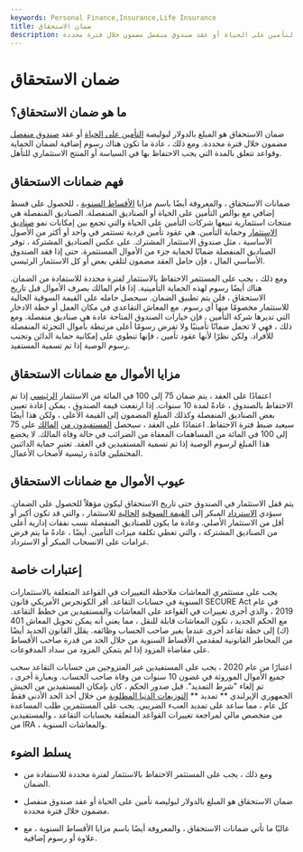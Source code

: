```yaml
---
keywords: Personal Finance,Insurance,Life Insurance
title: ضمان الاستحقاق
description: ضمان الاستحقاق هو المبلغ بالدولار لبوليصة التأمين على الحياة أو عقد صندوق منفصل مضمون خلال فترة محددة.
---
```


# ضمان الاستحقاق
## ما هو ضمان الاستحقاق؟

ضمان الاستحقاق هو المبلغ بالدولار لبوليصة [التأمين على الحياة](/insurance-coverage) أو عقد [صندوق منفصل](/segregatedfund) مضمون خلال فترة محددة. ومع ذلك ، عادة ما تكون هناك رسوم إضافية لضمان الحماية وقواعد تتعلق بالمدة التي يجب الاحتفاظ بها في السياسة أو المنتج الاستثماري للتأهل.

## فهم ضمانات الاستحقاق

ضمانات الاستحقاق ، والمعروفة أيضًا باسم مزايا [الأقساط السنوية](/annuity) ، للحصول على قسط إضافي مع بوالص التأمين على الحياة أو الصناديق المنفصلة. الصناديق المنفصلة هي منتجات استثمارية تبيعها شركات التأمين على الحياة والتي تجمع بين إمكانات نمو [صناديق الاستثمار](/investment-fund) وحماية التأمين. هي عقود تأمين فردية تستثمر في واحد أو أكثر من الأصول الأساسية ، مثل صندوق الاستثمار المشترك. على عكس الصناديق المشتركة ، توفر الصناديق المنفصلة ضمانًا لحماية جزء من الأموال المستثمرة. حتى إذا فقد الصندوق الأساسي المال ، فإن حامل العقد مضمون لتلقي بعض أو كل الاستثمار الرئيسي.

ومع ذلك ، يجب على المستثمر الاحتفاظ بالاستثمار لفترة محددة للاستفادة من الضمان. هناك أيضًا رسوم لهذه الحماية التأمينية. إذا قام المالك بصرف الأموال قبل تاريخ الاستحقاق ، فلن يتم تطبيق الضمان. سيحصل حامله على القيمة السوقية الحالية للاستثمار مخصومًا منها أي رسوم. مع المعاش التقاعدي في مكان العمل أو خطة الادخار التي تديرها شركة التأمين ، فإن خيارات الصندوق المتاحة عادة هي صناديق منفصلة. ومع ذلك ، فهي لا تحمل ضمانًا تأمينيًا ولا تفرض رسومًا أعلى مرتبطة بأموال التجزئة المنفصلة للأفراد. ولكن نظرًا لأنها عقود تأمين ، فإنها تنطوي على إمكانية حماية الدائن وتجنب رسوم الوصية إذا تم تسمية المستفيد.

## مزايا الأموال مع ضمانات الاستحقاق

اعتمادًا على العقد ، يتم ضمان 75 إلى 100 في المائة من الاستثمار [الرئيسي](/principal) إذا تم الاحتفاظ بالصندوق ، عادةً لمدة 10 سنوات. إذا ارتفعت قيمة الصندوق ، يمكن إعادة تعيين بعض الصناديق المنفصلة وكذلك المبلغ المضمون إلى القيمة الأعلى ، ولكن هذا أيضًا سيعيد ضبط فترة الاحتفاظ. اعتمادًا على العقد ، سيحصل [المستفيدون من](/beneficiary) [المالك](/beneficiary) على 75 إلى 100 في المائة من المساهمات المعفاة من الضرائب في حالة وفاة المالك. لا يخضع هذا المبلغ لرسوم الوصية إذا تم تسمية المستفيدين في العقد. تعتبر حماية الدائنين المحتملين فائدة رئيسية لأصحاب الأعمال.

## عيوب الأموال مع ضمانات الاستحقاق

يتم قفل الاستثمار في الصندوق حتى تاريخ الاستحقاق ليكون مؤهلاً للحصول على الضمان. سيؤدي [الاسترداد](/redemption) المبكر إلى [القيمة السوقية](/marketvalue) [الحالية](/marketvalue) للاستثمار ، والتي قد تكون أكبر أو أقل من الاستثمار الأصلي. وعادة ما يكون للصناديق المنفصلة نسب نفقات إدارية أعلى من الصناديق المشتركة ، والتي تغطي تكلفة ميزات التأمين. أيضًا ، عادةً ما يتم فرض غرامات على الانسحاب المبكر أو الاسترداد.

## إعتبارات خاصة

يجب على مستثمري المعاشات ملاحظة التغييرات في القواعد المتعلقة بالاستثمارات السنوية في حسابات التقاعد. أقر الكونجرس الأمريكي قانون SECURE Act في عام 2019 ، والذي أجرى تغييرات في القواعد على المعاشات والمستفيدين من خطط التقاعد. مع الحكم الجديد ، تكون المعاشات قابلة للنقل ، مما يعني أنه يمكن تحويل المعاش 401 (ك) إلى خطة تقاعد أخرى عندما يغير صاحب الحساب وظائفه. يقلل القانون الجديد أيضًا من المخاطر القانونية لمقدمي الأقساط السنوية من خلال الحد من قدرة صاحب الأقساط على مقاضاة المزود إذا لم يتمكن المزود من سداد المدفوعات.

اعتبارًا من عام 2020 ، يجب على المستفيدين غير المتزوجين من حسابات التقاعد سحب جميع الأموال الموروثة في غضون 10 سنوات من وفاة صاحب الحساب. وبعبارة أخرى ، تم إلغاء "شرط التمديد". قبل صدور الحكم ، كان بإمكان المستفيدين من الجيش الجمهوري الإيرلندي ** تمديد ** [التوزيعات الدنيا المطلوبة](/requiredminimumdistribution) من خلال أخذ الحد الأدنى فقط كل عام ، مما ساعد على تمديد العبء الضريبي. يجب على المستثمرين طلب المساعدة من متخصص مالي لمراجعة تغييرات القواعد المتعلقة بحسابات التقاعد ، والمستفيدين من IRA ، والمعاشات السنوية.

## يسلط الضوء

- ومع ذلك ، يجب على المستثمر الاحتفاظ بالاستثمار لفترة محددة للاستفادة من الضمان.

- ضمان الاستحقاق هو المبلغ بالدولار لبوليصة تأمين على الحياة أو عقد صندوق منفصل مضمون خلال فترة محددة.

- غالبًا ما تأتي ضمانات الاستحقاق ، والمعروفة أيضًا باسم مزايا الأقساط السنوية ، مع علاوة أو رسوم إضافية.

